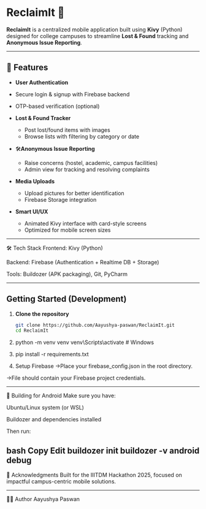 # ReclaimIt 🚀

**ReclaimIt** is a centralized mobile application built using **Kivy** (Python) designed for college campuses to streamline **Lost & Found** tracking and **Anonymous Issue Reporting**.

---

## 🧩 Features

-  **User Authentication**
  - Secure login & signup with Firebase backend
  - OTP-based verification (optional)

- **Lost & Found Tracker**
  - Post lost/found items with images
  - Browse lists with filtering by category or date

- 🛠**Anonymous Issue Reporting**
  - Raise concerns (hostel, academic, campus facilities)
  - Admin view for tracking and resolving complaints

- **Media Uploads**
  - Upload pictures for better identification
  - Firebase Storage integration

- **Smart UI/UX**
  - Animated Kivy interface with card-style screens
  - Optimized for mobile screen sizes

---

🛠️ Tech Stack
Frontend: Kivy (Python)

Backend: Firebase (Authentication + Realtime DB + Storage)

Tools: Buildozer (APK packaging), Git, PyCharm


---

## Getting Started (Development)

1. **Clone the repository**
   ```bash
   git clone https://github.com/Aayushya-paswan/ReclaimIt.git
   cd ReclaimIt
2. python -m venv venv
venv\Scripts\activate  # Windows

3. pip install -r requirements.txt

5. Setup Firebase
->Place your firebase_config.json in the root directory.

->File should contain your Firebase project credentials.

---

📱 Building for Android
Make sure you have:

Ubuntu/Linux system (or WSL)

Buildozer and dependencies installed

Then run:

bash
Copy
Edit
buildozer init
buildozer -v android debug
---
🙌 Acknowledgments
Built for the IIITDM Hackathon 2025, focused on impactful campus-centric mobile solutions.

---
🧑‍💻 Author
Aayushya Paswan

